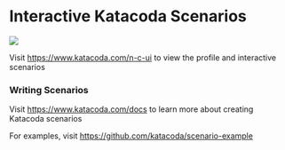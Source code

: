 # Interactive Katacoda Scenarios

[![](http://shields.katacoda.com/katacoda/n-c-ui/count.svg)](https://www.katacoda.com/n-c-ui "Get your profile on Katacoda.com")

Visit https://www.katacoda.com/n-c-ui to view the profile and interactive scenarios

### Writing Scenarios
Visit https://www.katacoda.com/docs to learn more about creating Katacoda scenarios

For examples, visit https://github.com/katacoda/scenario-example

